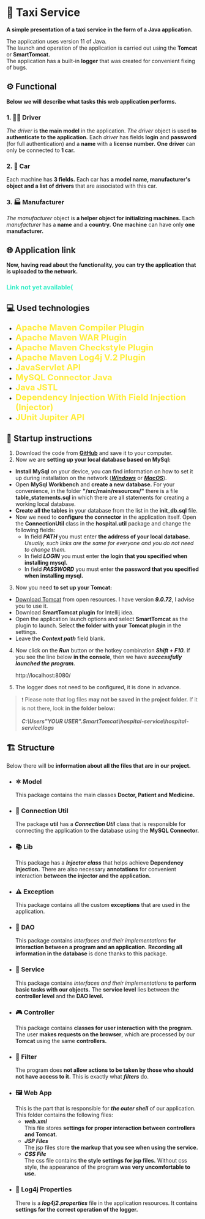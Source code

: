 # 🚖 Taxi Service
**A simple presentation of a taxi service in the form of a Java application.**

The application uses version 11 of Java.</br>
The launch and operation of the application is carried out using the **Tomcat** or **SmartTomcat.**</br>
The application has a built-in **logger** that was created for convenient fixing of bugs.</br>

## ⚙️ Functional  

**Below we will describe what tasks this web application performs.**

### 1. 👱‍♂️ Driver

*The driver* is **the main model** in the application.
*The driver* object is used **to authenticate to the application.** 
Each *driver* has fields **login** and **password** (for full authentication) and a **name** with a **license number.**
**One driver** can only be connected to **1 car.**

### 2. 🚗 Car

Each machine has **3 fields.**
Each car has **a model name, manufacturer's object and a list of drivers** that are associated with this car.

### 3. 🏭 Manufacturer

*The manufacturer* object is **a helper object for initializing machines.**
Each *manufacturer* has a **name** and a **country.**
**One machine** can have only **one manufacturer.**

## 🌐 Application link
**Now, having read about the functionality, you can try the application that is uploaded to the network.**

### <a style="color:#30edc5; text-decoration: none;" href="">Link not yet available(<a/>
## 💻 Used technologies
+ <a style="color:#ffed3a; text-decoration: none; font-size: 22px; font-weight: bold;" href="https://blogs.apache.org/maven/entry/apache-maven-compiler-plugin-version">Apache Maven Compiler Plugin</a>
+ <a style="color:#ffed3a; text-decoration: none; font-size: 22px; font-weight: bold;" href="https://mvnrepository.com/artifact/org.apache.maven.plugins/maven-war-plugin/3.3.2">Apache Maven WAR Plugin</a>
+ <a style="color:#ffed3a; text-decoration: none; font-size: 22px; font-weight: bold;" href="https://blogs.apache.org/maven/entry/apache-maven-checkstyle-plugin-version1">Apache Maven Checkstyle Plugin</a>
+ <a style="color:#ffed3a; text-decoration: none; font-size: 22px; font-weight: bold;" href="https://mvnrepository.com/artifact/org.apache.logging.log4j/log4j-core/2.19.0">Apache Maven Log4j V.2 Plugin</a>
+ <a style="color:#ffed3a; text-decoration: none; font-size: 22px; font-weight: bold;" href="https://mvnrepository.com/artifact/javax.servlet/javax.servlet-api/4.0.1">JavaServlet API</a>
+ <a style="color:#ffed3a; text-decoration: none; font-size: 22px; font-weight: bold;" href="https://mvnrepository.com/artifact/mysql/mysql-connector-java/8.0.22">MySQL Connector Java</a>
+ <a style="color:#ffed3a; text-decoration: none; font-size: 22px; font-weight: bold;" href="https://mvnrepository.com/artifact/javax.servlet/jstl/1.2">Java JSTL</a>
+ <a style="color:#ffed3a; text-decoration: none; font-size: 22px; font-weight: bold;" href="https://www.tutorialspoint.com/guice/guice_field_injection.htm#:~:text=Injection%20is%20a%20process%20of,the%20field%20of%20an%20object.">Dependency Injection With Field Injection (Injector)</a>
+ <a style="color:#ffed3a; text-decoration: none; font-size: 22px; font-weight: bold;" href="https://mvnrepository.com/artifact/org.junit.jupiter/junit-jupiter-api/5.9.2">JUnit Jupiter API</a>

## 🔧 Startup instructions
1. Download the code from <a href="https://github.com/ivan-vovnyanko/taxi-service/archive/refs/heads/develop.zip">**GitHub**</a> and save it to your computer.
2. Now we are **setting up your local database based on MySql:**
  - **Install MySql** on your device, you can find information on how to set it up during installation on the network
    (<a href="https://dev.mysql.com/downloads/installer/">***Windows***</a> or <a href="https://dev.mysql.com/doc/refman/8.0/en/macos-installation.html">***MacOS***</a>).
  - Open **MySql Workbench** and **create a new database.** For your convenience, in the folder **"/src/main/resources/"** there is a file **table_statements.sql** in which there are all statements for creating a working local database.
  - **Create all the tables** in your database from the list in the **init_db.sql** file.
  - Now we need to **configure the connector** in the application itself.
    Open the **ConnectionUtil** class in the **hospital.util** package and change the following fields:
    - In field ***PATH*** you must enter **the address of your local database.**
      *Usually, such links are the same for everyone and you do not need to change them.*
    - In field ***LOGIN*** you must enter **the login that you specified when installing mysql.**
    - In field ***PASSWORD*** you must enter **the password that you specified when installing mysql.**
3. Now you need **to set up your Tomcat:**
  - <a href="https://tomcat.apache.org/download-90.cgi#9.0.72">Download Tomcat</a> from open resources. I have version ***9.0.72***, I advise you to use it.
  - Download **SmartTomcat plugin** for Intellij idea.
  - Open the application launch options and select **SmartTomcat** as the plugin to launch.
    Select **the folder with your Tomcat plugin** in the settings.
  - Leave the ***Context path*** field blank.
4. Now click on the ***Run*** button or the hotkey combination ***Shift + F10.***
   If you see the line below **in the console**, then we have ***successfully launched the program.***


    http://localhost:8080/

5. The logger does not need to be configured, it is done in advance.
>❗ Please note that log files **may not be saved in the project folder.** If it is not there, look **in the folder below:** <br><br>
> ***C:\Users\"YOUR USER"\.SmartTomcat\hospital-service\hospital-service\logs***

## 🏗️ Structure

Below there will be **information about all the files that are in our project.**

- ### ⚛️ Model
  This package contains the main classes **Doctor, Patient and Medicine.**
- ### 🔗 Connection Util
  The package **util** has a ***Connection Util*** class that is responsible for connecting the application to the database using the **MySQL Connector.**
- ### 📚 Lib
  This package has a ***Injector class*** that helps achieve **Dependency Injection.**
  There are also necessary **annotations** for convenient interaction **between the injector and the application.**
- ### ⚠️ Exception
  This package contains all the custom **exceptions** that are used in the application.
- ### 💾 DAO
  This package contains *interfaces and their implementations* **for interaction between a program and an application.**
  **Recording all information in the database** is done thanks to this package.
- ### 🔧 Service
  This package contains *interfaces and their implementations* **to perform basic tasks with our objects.**
  The **service level** lies between the **controller level** and the **DAO level.**
- ### 🎮 Controller
  This package contains **classes for user interaction with the program.**
  The user **makes requests on the browser**, which are processed by our **Tomcat** using the same **controllers.**
- ### 🚫 Filter
  The program does **not allow actions to be taken by those who should not have access to it.**
  This is exactly what ***filters*** do.
- ### 🖼️ Web App
  This is the part that is responsible for ***the outer shell*** of our application.
  This folder contains the following files:
    - ***web.xml***</br>
      This file stores **settings for proper interaction between controllers and Tomcat.**
    - ***JSP Files***</br>
      The jsp files store **the markup that you see when using the service.**
    - ***CSS File***</br>
      The css file contains **the style settings for jsp files.**
      Without css style, the appearance of the program **was very uncomfortable to use.**
- ### 📝 Log4j Properties
  There is a ***log4j2.properties*** file in the application resources.
  It contains **settings for the correct operation of the logger.**
